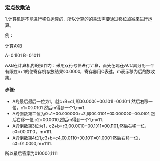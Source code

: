 ### 定点数乘法
1.计算机是不能进行移位运算的，所以计算的的乘法需要通过移位加减来进行运算。

例：

计算AXB

A=0.1101 B=0.1011

AXB在计算机内的操作为：采用双符号位进行计算，首先在现在ACC离分配一个有限位n+1的位寄存机存放结果00.0000，寄存器用C表述，m表示移为后的数收集。

#### 步骤:
- A的最后最后一位为1，就c+B=c1,即00.0000+00.1011=00.1011 然后右移一位，c1=00.0101 然后m得到一个1,m=1.
- A的倒数第二位为0,c1+00.000000=c2,即00.0101+00.000000=00.0101,然后右移一位,c2=00.0010,然后m得到一个1,m=11.
- A的倒数第3位为1，c2+b=c3,00.0010+00.1011=00.1101,然后右移一位，c3=00.0110，m=111.
- A的倒数第4位1,c3+b=c4,00.0110+00.1011=01.0001,然后右移一位，c3=01.0000,m=1111.


所以最后答案为010000,1111